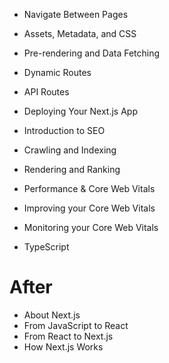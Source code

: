 - Navigate Between Pages
- Assets, Metadata, and CSS
- Pre-rendering and Data Fetching
- Dynamic Routes
- API Routes
- Deploying Your Next.js App

- Introduction to SEO
- Crawling and Indexing
- Rendering and Ranking
- Performance & Core Web Vitals
- Improving your Core Web Vitals
- Monitoring your Core Web Vitals

- TypeScript

# After

- About Next.js
- From JavaScript to React
- From React to Next.js
- How Next.js Works
